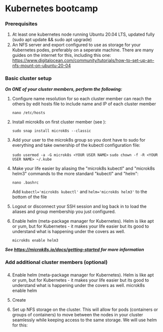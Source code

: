 # Kubernetes bootcamp

### Prerequisites

1. At least one kubernetes node running Ubuntu 20.04 LTS, updated fully (sudo apt update && sudo apt upgrade)
2. An NFS server and export configured to use as storage for your Kubernetes podes, preferably on a seperate machine.  There are many guides on the internet for this, including this one: https://www.digitalocean.com/community/tutorials/how-to-set-up-an-nfs-mount-on-ubuntu-20-04

### Basic cluster setup

***On ONE of your cluster members, perform the following:***

1. Configure name resolution for so each cluster member can reach the others by edit hosts file to include name and IP of each cluster member
    
    ```nano /etc/hosts```

2. Install microk8s on first cluster member (see ):

    ```sudo snap install microk8s --classic```

3. Add your user to the microk8s group so you dont have to sudo for everything and take ownership of the kubectl configuration file:

    ```sudo usermod -a -G microk8s <YOUR USER NAME>```
    ```sudo chown -f -R <YOUR USER NAME> ~/.kube```

4. Make your life easier by aliasing the "microk8s kubectl" and "microk8s helm3" commands to the more standard "kubectl" and "helm":

    ```nano .bashrc```

    Add ```kubectl='microk8s kubectl'``` and ```helm='microk8s helm3'``` to the bottom of the file

5. Logout or disconnect your SSH session and log back in to load the aliases and group membership you just configured.

6. Enable helm (meta-package manager for Kubernetes).  Helm is like apt or yum, but for Kubernetes - it makes your life easier but its good to understand what is happening under the covers as well.
   
    ```microk8s enable helm3```

 ***See https://microk8s.io/docs/getting-started for more information***

 ### Add additional cluster members (optional)



 ###

4) Enable helm (meta-package manager for Kubernetes).  Helm is like apt or yum, but for Kubernetes - it makes your life easier but its good to understand what is happening under the covers as well.
   microk8s enable helm

5) Create

5) Set up NFS storage on the cluster.  This will allow for pods (containers or groups of containers) to move between the nodes in your cluster seamlessly while keeping access to the same storage.  We will use helm for this:
   